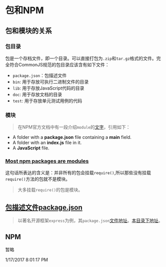 # 包和NPM #

## 包和模块的关系 ##
### 包目录 ###
包是一个存档文件，即一个目录。可以直接打包为`.zip`和`tar.gz`格式的文件。完全符合CommonJS规范的包目录应该含有如下文件：

- `package.json`：包描述文件
- `bin`: 用于存放可执行二进制文件的目录
- `lib`: 用于存放JavaScript代码的目录
- `doc`: 用于存放文档的目录
- `test`: 用于存放单元测试用例的代码

### 模块 ###

> 在NPM官方文档中有一段介绍`module`的[文字][moudle]，引用如下：

- A folder with a **package.json** file containing a **main** field.
- A folder with an **index.js** file in it.
- A **JavaScript** file.

### [Most npm packages are modules][package-and-module] ###

这句话所表达的含义是：并非所有的包会挂载`require()`,所以那些没有挂载`require()`方法的包就不是模块。

> 大多挂载`require()`的包是模块。

## [包描述文件package.json][paceage.json] ##

> 以著名开源框架`express`为例，其`package.json`[文件地址][express.json]。[本目录下地址](express-package.json)。

## NPM ##
暂略

1/17/2017 8:01:17 PM 


[moudle]:https://docs.npmjs.com/how-npm-works/packages#what-is-a-module "what-is-a-moudle"

[package-and-module]:https://docs.npmjs.com/how-npm-works/packages#most-npm-packages-are-modules 

[paceage.json]:https://docs.npmjs.com/getting-started/using-a-package.json#requirements 

[express.json]:https://github.com/expressjs/express/blob/master/package.json